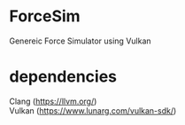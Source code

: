 # ForceSim
Genereic Force Simulator using Vulkan

# dependencies

Clang (https://llvm.org/)  
Vulkan (https://www.lunarg.com/vulkan-sdk/)
